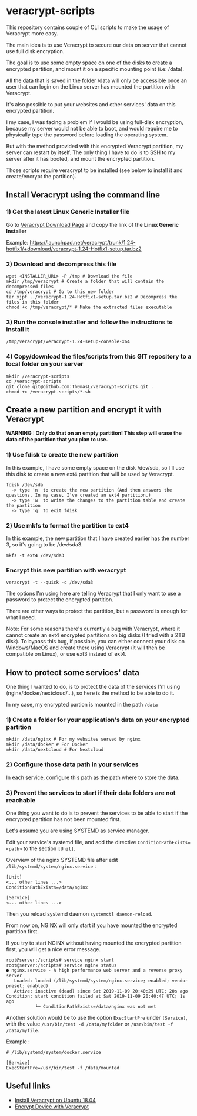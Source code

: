# veracrypt-scripts

This repository contains couple of CLI scripts to make the usage of Veracrypt more easy.

The main idea is to use Veracrypt to secure our data on server that cannot use full disk encryption.

The goal is to use some empty space on one of the disks to create a encrypted partition, and mount it on a specific mounting point (i.e: /data).

All the data that is saved in the folder /data will only be accessible once an user that can login on the Linux server has mounted the partition with Veracrypt.

It's also possible to put your websites and other services' data on this encrypted partition.

I my case, I was facing a problem if I would be using full-disk encryption, because my server would not be able to boot, and would require me to physically type the password before loading the operating system.

But with the method provided with this encrypted Veracrypt partition, my server can restart by itself. The only thing I have to do is to SSH to my server after it has booted, and mount the encrypted partition.

Those scripts require veracrypt to be installed (see below to install it and create/encrypt the partition).

## Install Veracrypt using the command line

### 1) Get the latest Linux Generic Installer file
Go to [Veracrypt Download Page](https://www.veracrypt.fr/en/Downloads.html) and copy the link of the **Linux Generic Installer**

Example: https://launchpad.net/veracrypt/trunk/1.24-hotfix1/+download/veracrypt-1.24-Hotfix1-setup.tar.bz2

### 2) Download and decompress this file
```
wget <INSTALLER_URL> -P /tmp # Download the file
mkdir /tmp/veracrypt # Create a folder that will contain the decompressed files
cd /tmp/veracrypt # Go to this new folder
tar xjpf ../veracrypt-1.24-Hotfix1-setup.tar.bz2 # Decompress the files in this folder
chmod +x /tmp/veracrypt/* # Make the extracted files executable
```

### 3) Run the console installer and follow the instructions to install it
`/tmp/veracrypt/veracrypt-1.24-setup-console-x64`

### 4) Copy/download the files/scripts from this GIT repository to a local folder on your server
```
mkdir /veracrypt-scripts
cd /veracrypt-scripts
git clone git@github.com:Th0masL/veracrypt-scripts.git .
chmod +x /veracrypt-scripts/*.sh
```

## Create a new partition and encrypt it with Veracrypt
**WARNING : Only do that on an empty partition! This step will erase the data of the partition that you plan to use.**

### 1) Use fdisk to create the new partition
In this example, I have some empty space on the disk /dev/sda, so I'll use this disk to create a new ext4 partition that will be used by Veracrypt.

```
fdisk /dev/sda
  -> type 'n' to create the new partition (And then answers the questions. In my case, I've created an ext4 partition.)
  -> type 'w' to write the changes to the partition table and create the partition
  -> type 'q' to exit fdisk
```

### 2) Use mkfs to format the partition to ext4
In this example, the new partition that I have created earlier has the number 3, so it's going to be /dev/sda3.

`mkfs -t ext4 /dev/sda3`

### Encrypt this new partition with veracrypt
`veracrypt -t --quick -c /dev/sda3`

The options I'm using here are telling Veracrypt that I only want to use a password to protect the encrypted partition.

There are other ways to protect the partition, but a password is enough for what I need.

Note: For some reasons there's currently a bug with Veracrypt, where it cannot create an ext4 encrypted partitions on big disks (I tried with a 2TB disk). To bypass this bug, if possible, you can either connect your disk on Windows/MacOS and create there using Veracrypt (it will then be compatible on Linux), or use ext3 instead of ext4.

## How to protect some services' data

One thing I wanted to do, is to protect the data of the services I'm using (nginx/docker/nextcloud/...), so here is the method to be able to do it.

In my case, my encrypted partion is mounted in the path `/data`

### 1) Create a folder for your application's data on your encrypted partition
```
mkdir /data/nginx # For my websites served by nginx
mkdir /data/docker # For Docker
mkdir /data/nextcloud # For Nextcloud
```
### 2) Configure those data path in your services

In each service, configure this path as the path where to store the data.

### 3) Prevent the services to start if their data folders are not reachable
One thing you want to do is to prevent the services to be able to start if the encrypted partition has not been mounted first.

Let's assume you are using SYSTEMD as service manager.

Edit your service's systemd file, and add the directive `ConditionPathExists=<path>` to the section `[Unit]`.

Overview of the nginx SYSTEMD file after edit `/lib/systemd/system/nginx.service` :
```
[Unit]
<... other lines ...>
ConditionPathExists=/data/nginx

[Service]
<... other lines ...>
```

Then you reload systemd daemon `systemctl daemon-reload`.

From now on, NGINX will only start if you have mounted the encrypted partition first.

If you try to start NGINX without having mounted the encrypted partition first, you will get a nice error message.

```
root@server:/scripts# service nginx start
root@server:/scripts# service nginx status
● nginx.service - A high performance web server and a reverse proxy server
   Loaded: loaded (/lib/systemd/system/nginx.service; enabled; vendor preset: enabled)
   Active: inactive (dead) since Sat 2019-11-09 20:40:29 UTC; 20s ago
Condition: start condition failed at Sat 2019-11-09 20:40:47 UTC; 1s ago
           └─ ConditionPathExists=/data/nginx was not met
```

Another solution would be to use the option `ExecStartPre` under `[Service]`, with the value `/usr/bin/test -d /data/myfolder` or `/usr/bin/test -f /data/myfile`.

Example :

```
# /lib/systemd/system/docker.service

[Service]
ExecStartPre=/usr/bin/test -f /data/mounted
```

## Useful links
- [Install Veracrypt on Ubuntu 18.04](https://www.osradar.com/install-veracrypt-on-ubuntu-18-04/)
- [Encrypt Device with Veracrypt](https://relentlesscoding.com/2019/01/06/encrypt-device-with-veracrypt-from-the-command-line/)


